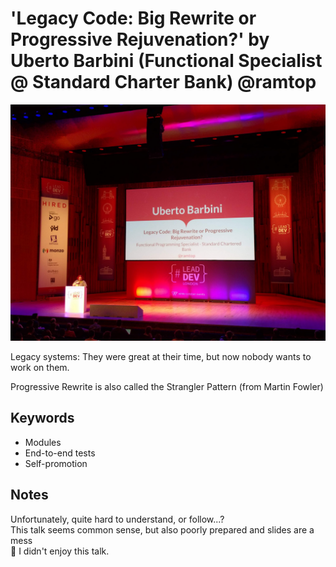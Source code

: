 # 'Legacy Code: Big Rewrite or Progressive Rejuvenation?' by Uberto Barbini (Functional Specialist @ Standard Charter Bank) @ramtop

![Uberto Barbini](img/02_UbertoBarbini.jpg "Uberto Barbini intro")

Legacy systems: They were great at their time, but now nobody wants to work on them.

Progressive Rewrite is also called the Strangler Pattern (from Martin Fowler)

## Keywords

- Modules
- End-to-end tests
- Self-promotion

## Notes

Unfortunately, quite hard to understand, or follow...? \
This talk seems common sense, but also poorly prepared and slides are a mess \
:facepalm: I didn't enjoy this talk.